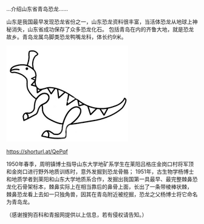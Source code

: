  ...介绍山东省青岛恐龙......


山东是我国最早发现恐龙省份之一，山东恐龙资料很丰富，当活体恐龙从地球上神秘消失，山东省成功保存了众多恐龙化石。
包括青岛在内的齐鲁大地，就是恐龙故乡。青岛龙属鸟脚类恐龙鸭嘴龙科，体长约9米。

![介绍山东省青岛恐龙](https://github.com/ywangnccu/ywang/blob/main/images/Dinosaur.jpg)

https://shorturl.at/QePqf

1950年春季，周明镇博士指导山东大学地矿系学生在莱阳吕格庄金岗口村将军顶和金岗口进行野外地质训练时，意外发掘到恐龙骨骼；
1951年，古生物学杨博士和地质学者到莱阳和山东大学地质系合作，发掘出我国第一具最早、最完整棘鼻恐龙化石骨架标本，棘鼻实际上在相当靠后的鼻骨上面，长出了一条带棱棒状棘，
棘鼻恐龙看上去如一只独角兽，因其在青岛附近被挖掘，恐龙之父杨博士将它命名为青岛龙。


（感谢搜狗百科和青报网提供以上信息，若有侵权请告知。）
